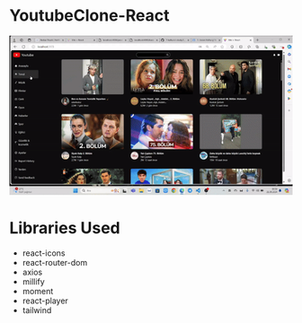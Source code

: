 # YoutubeClone-React

![](https://github.com/silan4/YoutubeClone-React/blob/main/youtubeclonee.gif)


# Libraries Used

- react-icons
- react-router-dom
- axios
- millify
- moment
- react-player
- tailwind



